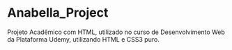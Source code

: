 # Anabella_Project
Projeto Acadêmico com HTML, utilizado no curso de Desenvolvimento Web da Plataforma Udemy, utilizando HTML e CSS3 puro.
